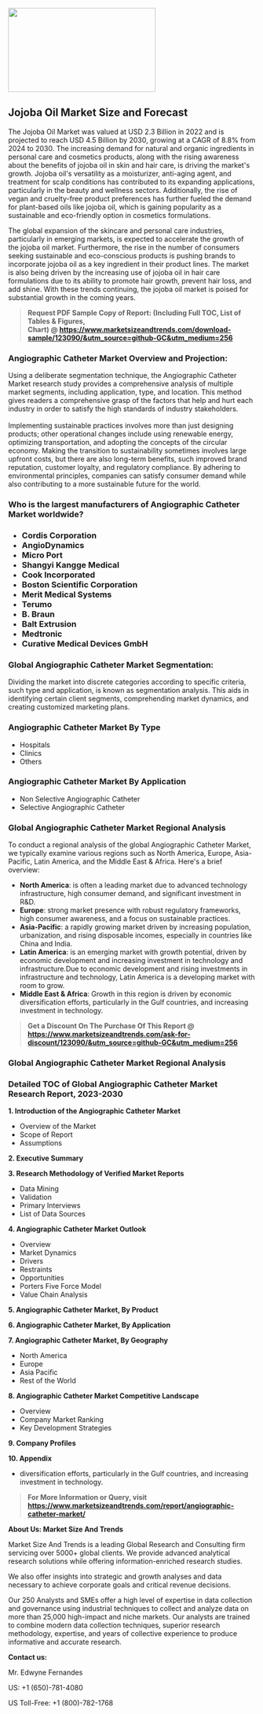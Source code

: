 <p><img class="alignnone size-medium wp-image-20088" src="https://ffe5etoiles.com/wp-content/uploads/2024/12/MST1-300x171.png" alt="" width="300" height="171" /></p><h2>Jojoba Oil Market Size and Forecast</h2><p>The Jojoba Oil Market was valued at USD 2.3 Billion in 2022 and is projected to reach USD 4.5 Billion by 2030, growing at a CAGR of 8.8% from 2024 to 2030. The increasing demand for natural and organic ingredients in personal care and cosmetics products, along with the rising awareness about the benefits of jojoba oil in skin and hair care, is driving the market's growth. Jojoba oil's versatility as a moisturizer, anti-aging agent, and treatment for scalp conditions has contributed to its expanding applications, particularly in the beauty and wellness sectors. Additionally, the rise of vegan and cruelty-free product preferences has further fueled the demand for plant-based oils like jojoba oil, which is gaining popularity as a sustainable and eco-friendly option in cosmetics formulations.</p><p>The global expansion of the skincare and personal care industries, particularly in emerging markets, is expected to accelerate the growth of the jojoba oil market. Furthermore, the rise in the number of consumers seeking sustainable and eco-conscious products is pushing brands to incorporate jojoba oil as a key ingredient in their product lines. The market is also being driven by the increasing use of jojoba oil in hair care formulations due to its ability to promote hair growth, prevent hair loss, and add shine. With these trends continuing, the jojoba oil market is poised for substantial growth in the coming years.</p></p><blockquote id="" class=""><strong>Request PDF Sample Copy of Report: (Including Full TOC, List of Tables &amp; Figures, Chart)&nbsp;@&nbsp;<strong><a href="https://www.marketsizeandtrends.com/download-sample/123090/&utm_source=github-GC&utm_medium=256" target="_blank">https://www.marketsizeandtrends.com/download-sample/123090/&utm_source=github-GC&utm_medium=256</a></strong></strong></blockquote><h3 id="" class="">Angiographic Catheter Market&nbsp;Overview and Projection:</h3><p id="" class="">Using a deliberate segmentation technique, the Angiographic Catheter Market research study provides a comprehensive analysis of multiple market segments, including application, type, and location. This method gives readers a comprehensive grasp of the factors that help and hurt each industry in order to satisfy the high standards of industry stakeholders. <br /> <br />Implementing sustainable practices involves more than just designing products; other operational changes include using renewable energy, optimizing transportation, and adopting the concepts of the circular economy. Making the transition to sustainability sometimes involves large upfront costs, but there are also long-term benefits, such improved brand reputation, customer loyalty, and regulatory compliance. By adhering to environmental principles, companies can satisfy consumer demand while also contributing to a more sustainable future for the world.</p><h3 id="" class="">Who is the largest manufacturers of&nbsp;Angiographic Catheter Market worldwide?</h3><h3 class=""><p><ul><li>Cordis Corporation </li><li> AngioDynamics </li><li> Micro Port </li><li> Shangyi Kangge Medical </li><li> Cook Incorporated </li><li> Boston Scientific Corporation </li><li> Merit Medical Systems </li><li> Terumo </li><li> B. Braun </li><li> Balt Extrusion </li><li> Medtronic </li><li> Curative Medical Devices GmbH</li></ul></p></h3><h3 id="" class="">Global&nbsp;Angiographic Catheter Market Segmentation:</h3><p id="" class="">Dividing the market into discrete categories according to specific criteria, such type and application, is known as segmentation analysis. This aids in identifying certain client segments, comprehending market dynamics, and creating customized marketing plans.</p><h3 id="" class="">Angiographic Catheter Market&nbsp;By Type</h3><p><p><ul><li>Hospitals</li><li> Clinics</li><li> Others</p></li></ul></p></p><h3 id="" class="">Angiographic Catheter Market&nbsp;By Application</h3><p class=""><p><ul><li>Non Selective Angiographic Catheter</li><li> Selective Angiographic Catheter</li></ul></p></p><h3 id="" class="">Global Angiographic Catheter Market Regional Analysis</h3><p id="" class="">To conduct a regional analysis of the global Angiographic Catheter Market, we typically examine various regions such as North America, Europe, Asia-Pacific, Latin America, and the Middle East &amp; Africa. Here's a brief overview:</p><ul><li><strong>North America</strong>: is often a leading market due to advanced technology infrastructure, high consumer demand, and significant investment in R&amp;D.</li><li><strong>Europe</strong>: strong market presence with robust regulatory frameworks, high consumer awareness, and a focus on sustainable practices.</li><li><strong>Asia-Pacific</strong>: a rapidly growing market driven by increasing population, urbanization, and rising disposable incomes, especially in countries like China and India.</li><li><strong>Latin America</strong>: is an emerging market with growth potential, driven by economic development and increasing investment in technology and infrastructure.Due to economic development and rising investments in infrastructure and technology, Latin America is a developing market with room to grow.</li><li><strong>Middle East &amp; Africa</strong>: Growth in this region is driven by economic diversification efforts, particularly in the Gulf countries, and increasing investment in technology.</li></ul><blockquote id="" class=""><strong>Get a Discount On The Purchase Of This Report @ <strong><a href="https://www.marketsizeandtrends.com/ask-for-discount/123090/&utm_source=github-GC&utm_medium=256" target="_blank">https://www.marketsizeandtrends.com/ask-for-discount/123090/&utm_source=github-GC&utm_medium=256</a></strong></strong></blockquote><h3 id="" class="">Global Angiographic Catheter Market Regional Analysis</h3><h3 id="" class="">Detailed TOC of Global Angiographic Catheter Market Research Report, 2023-2030</h3><p id="" class=""><strong>1. Introduction of the Angiographic Catheter Market</strong></p><ul><li>Overview of the Market</li><li>Scope of Report</li><li>Assumptions</li></ul><p id="" class=""><strong>2. Executive Summary</strong></p><p id="" class=""><strong>3. Research Methodology of Verified Market Reports</strong></p><ul><li>Data Mining</li><li>Validation</li><li>Primary Interviews</li><li>List of Data Sources</li></ul><p id="" class=""><strong>4. Angiographic Catheter Market Outlook</strong></p><ul><li>Overview</li><li>Market Dynamics</li><li>Drivers</li><li>Restraints</li><li>Opportunities</li><li>Porters Five Force Model</li><li>Value Chain Analysis</li></ul><p id="" class=""><strong>5. Angiographic Catheter Market, By Product</strong></p><p id="" class=""><strong>6. Angiographic Catheter Market, By Application</strong></p><p id="" class=""><strong>7. Angiographic Catheter Market, By Geography</strong></p><ul><li>North America</li><li>Europe</li><li>Asia Pacific</li><li>Rest of the World</li></ul><p id="" class=""><strong>8. Angiographic Catheter Market Competitive Landscape</strong></p><ul><li>Overview</li><li>Company Market Ranking</li><li>Key Development Strategies</li></ul><p id="" class=""><strong>9. Company Profiles</strong></p><p id="" class=""><strong>10. Appendix</strong></p><ul><li>diversification efforts, particularly in the Gulf countries, and increasing investment in technology.</li></ul><blockquote id="" class=""><strong>For More Information or Query, visit <strong><strong><a href="https://www.marketsizeandtrends.com/report/angiographic-catheter-market/" target="_blank">https://www.marketsizeandtrends.com/report/angiographic-catheter-market/</a></strong></strong></strong></blockquote><p id="" class=""><strong>About Us: Market Size And Trends</strong></p><p id="" class="">Market Size And Trends is a leading Global Research and Consulting firm servicing over 5000+ global clients. We provide advanced analytical research solutions while offering information-enriched research studies.</p><p id="" class="">We also offer insights into strategic and growth analyses and data necessary to achieve corporate goals and critical revenue decisions.</p><p id="" class="">Our 250 Analysts and SMEs offer a high level of expertise in data collection and governance using industrial techniques to collect and analyze data on more than 25,000 high-impact and niche markets. Our analysts are trained to combine modern data collection techniques, superior research methodology, expertise, and years of collective experience to produce informative and accurate research.</p><p id="" class=""><strong>Contact us:</strong></p><p id="" class="">Mr. Edwyne Fernandes</p><p id="" class="">US: +1 (650)-781-4080</p><p id="" class="">US Toll-Free: +1 (800)-782-1768</p>
